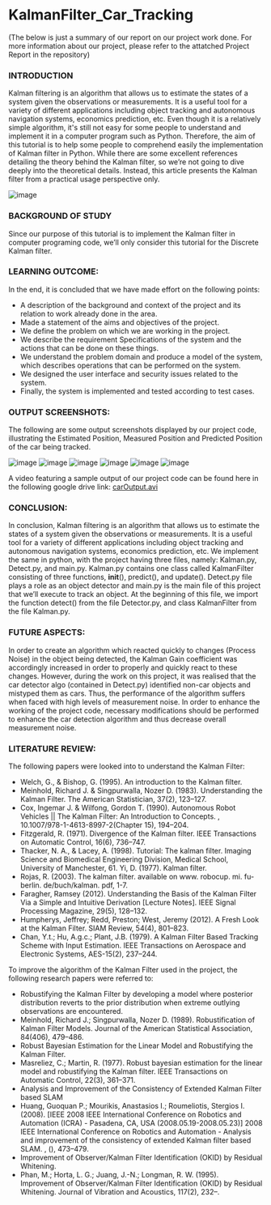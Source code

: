 # KalmanFilter_Car_Tracking

(The below is just a summary of our report on our project work done. For more information about our project, please refer to the attatched Project Report in the repository)

### INTRODUCTION
Kalman filtering is an algorithm that allows us to estimate the states of a system given the observations or measurements. It is a useful tool for a variety of different applications including object tracking and autonomous navigation systems, economics prediction, etc.
Even though it is a relatively simple algorithm, it's still not easy for some people to understand and implement it in a computer program such as Python. Therefore, the aim of this tutorial is to help some people to comprehend easily the implementation of Kalman filter in Python.
While there are some excellent references detailing the theory behind the Kalman filter, so we’re not going to dive deeply into the theoretical details. Instead, this article presents the Kalman filter from a practical usage perspective only. 

![image](https://user-images.githubusercontent.com/60477228/167598289-a5875900-cd4a-4ae1-a323-f031285b4c71.png)


### BACKGROUND OF STUDY 
Since our purpose of this tutorial is to implement the Kalman filter in computer programing code, we’ll only consider this tutorial for the Discrete Kalman filter.

### LEARNING OUTCOME: 
In the end, it is concluded that we have made effort on the following points: 
- A description of the background and context of the project and its relation to work already done in the area. 
- Made a statement of the aims and objectives of the project. 
- We define the problem on which we are working in the project. 
- We describe the requirement Specifications of the system and the actions that can be done on these things. 
- We understand the problem domain and produce a model of the system, which describes operations that can be performed on the system. 
- We designed the user interface and security issues related to the system. 
- Finally, the system is implemented and tested according to test cases. 

### OUTPUT SCREENSHOTS: 
The following are some output screenshots displayed by our project code, illustrating the Estimated Position, Measured Position and Predicted Position of the car being tracked.

![image](https://user-images.githubusercontent.com/60477228/167597188-0443bdbe-7bb7-44cf-8156-c1b37bb88b1b.png)
![image](https://user-images.githubusercontent.com/60477228/167597259-6aa1d37b-7765-4196-85bc-e1b3d8a6d68a.png)
![image](https://user-images.githubusercontent.com/60477228/167597315-efa576b2-db8f-407a-b4d5-351cf66a4fa7.png)
![image](https://user-images.githubusercontent.com/60477228/167597348-abf91011-8b9e-45d5-b8d7-6549f0f7ac37.png)
![image](https://user-images.githubusercontent.com/60477228/167597407-e8507c49-0fd3-4b1c-8b20-afb4a80fb803.png)
![image](https://user-images.githubusercontent.com/60477228/167597445-2294d71d-5731-48d1-aa5e-dda698812918.png)

A video featuring a sample output of our project code can be found here in the following google drive link:
[carOutput.avi](https://drive.google.com/file/d/1W9r0hor1ZZUcZeaO5FhJ9IyRSe92XLgf/view?usp=sharing)

### CONCLUSION: 
In conclusion, Kalman filtering is an algorithm that allows us to estimate the states of a system given the observations or measurements. It is a useful tool for a variety of different applications including object tracking and autonomous navigation systems, economics prediction, etc.
We implement the same in python, with the project having three files, namely: Kalman.py, Detect.py, and main.py.
Kalman.py contains one class called KalmanFilter consisting of three functions, __init__(), predict(), and update().
Detect.py file plays a role as an object detector and main.py is the main file of this project that we’ll execute to track an object. At the beginning of this file, we import the function detect() from the file Detector.py, and class KalmanFilter from the file Kalman.py.

### FUTURE ASPECTS: 
In order to create an algorithm which reacted quickly to changes (Process Noise) in the object being detected, the Kalman Gain coefficient was accordingly increased in order to properly and quickly react to these changes. However, during the work on this project, it was realised that the car detector algo (contained in Detect.py) identified non-car objects and mistyped them as cars. Thus, the performance of the algorithm suffers when faced with high levels of measurement noise. 
In order to enhance the working of the project code, necessary modifications should be performed to enhance the car detection algorithm and thus decrease overall measurement noise.

### LITERATURE REVIEW:
The following papers were looked into to understand the Kalman Filter:
- Welch, G., & Bishop, G. (1995). An introduction to the Kalman filter.
- Meinhold, Richard J. & Singpurwalla, Nozer D. (1983). Understanding the Kalman Filter. The American Statistician, 37(2), 123–127.
- Cox, Ingemar J. & Wilfong, Gordon T. (1990). Autonomous Robot Vehicles || The Kalman Filter: An Introduction to Concepts. , 10.1007/978-1-4613-8997-2(Chapter 15), 194–204.
- Fitzgerald, R. (1971). Divergence of the Kalman filter. IEEE Transactions on Automatic Control, 16(6), 736–747.
- Thacker, N. A., & Lacey, A. (1998). Tutorial: The kalman filter. Imaging Science and Biomedical Engineering Division, Medical School, University of Manchester, 61.
Yi, D. (1977). Kalman filter.
- Rojas, R. (2003). The kalman filter. available on www. robocup. mi. fu-berlin. de/buch/kalman. pdf, 1-7.
- Faragher, Ramsey (2012). Understanding the Basis of the Kalman Filter Via a Simple and Intuitive Derivation [Lecture Notes]. IEEE Signal Processing Magazine, 29(5), 128–132.
- Humpherys, Jeffrey; Redd, Preston; West, Jeremy  (2012). A Fresh Look at the Kalman Filter. SIAM Review, 54(4), 801–823.
- Chan, Y.t.; Hu, A.g.c.; Plant, J.B.  (1979). A Kalman Filter Based Tracking Scheme with Input Estimation. IEEE Transactions on Aerospace and Electronic Systems, AES-15(2), 237–244.

To improve the algorithm of the Kalman Filter used in the project, the following research papers were referred to:
- Robustifying the Kalman Filter by developing a model where posterior distribution reverts to the prior distribution when extreme outlying observations are encountered.
- Meinhold, Richard J.; Singpurwalla, Nozer D.  (1989). Robustification of Kalman Filter Models. Journal of the American Statistical Association, 84(406), 479–486.
- Robust Bayesian Estimation for the Linear Model and Robustifying the Kalman Filter.
- Masreliez, C.; Martin, R.  (1977). Robust bayesian estimation for the linear model and robustifying the Kalman filter. IEEE Transactions on Automatic Control, 22(3), 361–371.
- Analysis and Improvement of the Consistency of Extended Kalman Filter based SLAM
- Huang, Guoquan P.; Mourikis, Anastasios I.; Roumeliotis, Stergios I.  (2008).  [IEEE 2008 IEEE International Conference on Robotics and Automation (ICRA) - Pasadena, CA, USA (2008.05.19-2008.05.23)] 2008 IEEE International Conference on Robotics and Automation - Analysis and improvement of the consistency of extended Kalman filter based SLAM. , (), 473–479.  
- Improvement of Observer/Kalman Filter Identification (OKID) by Residual Whitening.
- Phan, M.; Horta, L. G.; Juang, J.-N.; Longman, R. W.  (1995). Improvement of Observer/Kalman Filter Identification (OKID) by Residual Whitening. Journal of Vibration and Acoustics, 117(2), 232–.   
